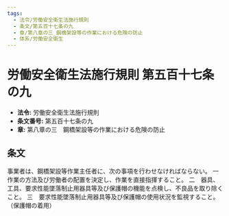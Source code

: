 ```yaml
---
tags:
  - 法令/労働安全衛生法施行規則
  - 条文/第五百十七条の九
  - 章/第八章の三_鋼橋架設等の作業における危険の防止
  - 体系/労働安全衛生
---
```

# 労働安全衛生法施行規則 第五百十七条の九

- **法令:** 労働安全衛生法施行規則
- **条文番号:** 第五百十七条の九
- **章:** 第八章の三　鋼橋架設等の作業における危険の防止

## 条文
事業者は、鋼橋架設等作業主任者に、次の事項を行わせなければならない。
一　作業の方法及び労働者の配置を決定し、作業を直接指揮すること。
二　器具、工具、要求性能墜落制止用器具等及び保護帽の機能を点検し、不良品を取り除くこと。
三　要求性能墜落制止用器具等及び保護帽の使用状況を監視すること。
（保護帽の着用）

